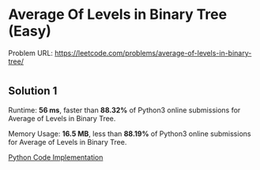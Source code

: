# Average Of Levels in Binary Tree (Easy)

Problem URL: https://leetcode.com/problems/average-of-levels-in-binary-tree/

#

## Solution 1

Runtime: **56 ms**, faster than **88.32%** of Python3 online submissions for Average of Levels in Binary Tree.

Memory Usage: **16.5 MB**, less than **88.19%** of Python3 online submissions for Average of Levels in Binary Tree.

[Python Code Implementation](average_levels_in_binary_tree.py)

